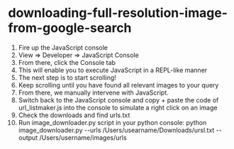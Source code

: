 # downloading-full-resolution-image-from-google-search

1. Fire up the JavaScript console
2. View => Developer => JavaScript Console
3. From there, click the Console  tab
4. This will enable you to execute JavaScript in a REPL-like manner
5. The next step is to start scrolling!
6. Keep scrolling until you have found all relevant images to your query
7. From there, we manually intervene with JavaScript.
8. Switch back to the JavaScript console and copy + paste the code of url_listmaker.js into the console to simulate a right click on an image
9. Check the downloads and find urls.txt 
10. Run image_downloader.py script in your python console: 
python image_downloader.py --urls /Users/usearname/Downloads/ursl.txt --output /Users/username/images/urls
